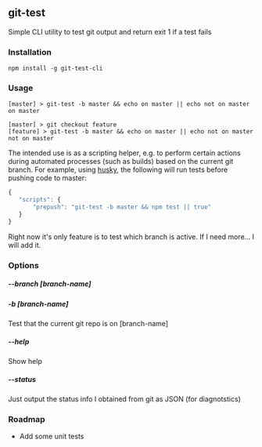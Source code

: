 ## git-test

Simple CLI utility to test git output and return exit 1 if a test fails

### Installation

    npm install -g git-test-cli

### Usage

    [master] > git-test -b master && echo on master || echo not on master
    on master
    
    [master] > git checkout feature
    [feature] > git-test -b master && echo on master || echo not on master
    not on master
    

The intended use is as a scripting helper, e.g. to perform certain actions during automated processes (such as builds) based on the current git branch. For example, using [husky](https://github.com/typicode/husky), the following will run tests before pushing code to master:

```javascript
{
   "scripts": {
       "prepush": "git-test -b master && npm test || true"
   } 
}
```

Right now it's only feature is to test which branch is active. If I need more... I will add it.

### Options

##### --branch [branch-name]
##### -b [branch-name]

Test that the current git repo is on [branch-name]

##### --help

Show help

##### --status

Just output the status info I obtained from git as JSON (for diagnotstics)

### Roadmap

- Add some unit tests



